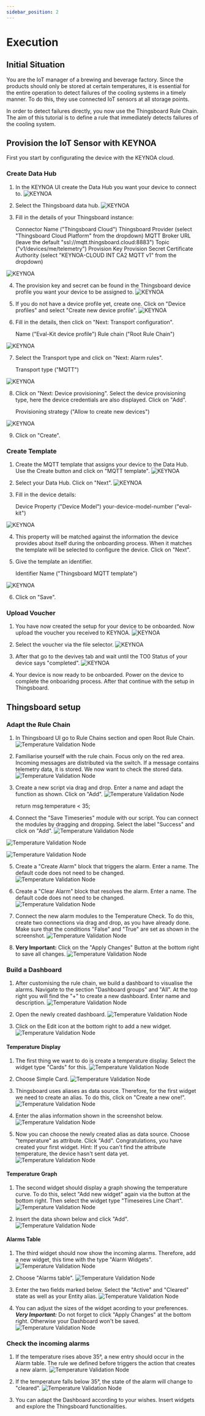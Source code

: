 ```yaml
---
sidebar_position: 2
---
```


# Execution


## Initial Situation

You are the IoT manager of a brewing and beverage factory. 
Since the products should only be stored at certain temperatures, it is essential for the entire operation to detect failures of the cooling systems in a timely manner. 
To do this, they use connected IoT sensors at all storage points. 

In order to detect failures directly, you now use the Thingsboard Rule Chain. 
The aim of this tutorial is to define a rule that immediately detects failures of the cooling system. 


## Provision the IoT Sensor with KEYNOA

First you start by configurating the device with the KEYNOA cloud.
### Create Data Hub
1. In the KEYNOA UI create the Data Hub you want your device to connect to.
![KEYNOA](/img/KEYNOA/Dashboard.png)

2. Select the Thingsboard data hub.
![KEYNOA](/img/KEYNOA/Thingsboard/Data-Hub.png)

3. Fill in the details of your Thingsboard instance:


    Connector Name ("Thingsboard Cloud")
    Thingsboard Provider (select "Thingsboard Cloud Platform" from the dropdown)
    MQTT Broker URL (leave the default "ssl://mqtt.thingsboard.cloud:8883")
    Topic ("v1/devices/me/telemetry")
    Provision Key
    Provision Secret
    Certificate Authority (select "KEYNOA-CLOUD INT CA2 MQTT v1" from the dropdown)

![KEYNOA](/img/KEYNOA/Thingsboard/Data-Hub-details.png)

4. The provision key and secret can be found in the Thingsboard device profile you want your device to be assigned to.
![KEYNOA](/img/KEYNOA/Thingsboard/Device-Credentials.png)

5. If you do not have a device profile yet, create one. Click on "Device profiles" and select "Create new device profile".
![KEYNOA](/img/KEYNOA/Thingsboard/Device-profiles.png)

6. Fill in the details, then click on "Next: Transport configuration".


    Name ("Eval-Kit device profile")
    Rule chain ("Root Rule Chain")

![KEYNOA](/img/KEYNOA/Thingsboard/Device-profile-add.png)

7. Select the Transport type and click on "Next: Alarm rules".


    Transport type ("MQTT")

![KEYNOA](/img/KEYNOA/Thingsboard/Device-profile-transport.png)

8. Click on "Next: Device provisioning". Select the device provisioning type, here the device credentials are also displayed. Click on "Add".


    Provisioning strategy ("Allow to create new devices")

![KEYNOA](/img/KEYNOA/Thingsboard/Device-profile-provisioning.png)

9. Click on "Create".
### Create Template
1. Create the MQTT template that assigns your device to the Data Hub.
Use the Create button and click on "MQTT template".
![KEYNOA](/img/KEYNOA/Dashboard.png)

2. Select your Data Hub. Click on "Next".
![KEYNOA](/img/KEYNOA/Thingsboard/MQTT-template-1.png)

3. Fill in the device details:


    Device Property ("Device Model")
    your-device-model-number ("eval-kit")

![KEYNOA](/img/KEYNOA/MQTT-template-2.png)

4. This property will be matched against the information the device provides about itself during the onboarding process. When it matches the template will be selected to configure the device. Click on "Next".
5. Give the template an identifier.


    Identifier Name ("Thingsboard MQTT template")

![KEYNOA](/img/KEYNOA/MQTT-template-3.png)

6. Click on "Save".
### Upload Voucher
1. You have now created the setup for your device to be onboarded. Now upload the voucher you received to KEYNOA.
![KEYNOA](/img/KEYNOA/upload-voucher.png)

2. Select the voucher via the file selector.
![KEYNOA](/img/KEYNOA/upload-voucher-2.png)

3. After that go to the devives tab and wait until the TO0 Status of your device says "completed".
![KEYNOA](/img/KEYNOA/TO0.png)

4. Your device is now ready to be onboarded. Power on the device to complete the onboaridng process. After that continue with the setup in Thingsboard.

## Thingsboard setup
### Adapt the Rule Chain
1. In Thingsboard UI go to Rule Chains section and open Root Rule Chain.
![Temperature Validation Node](/img/tb/1.png)

2. Familiarise yourself with the rule chain. Focus only on the red area. Incoming messages are distributed via the switch. If a message contains telemetry data, it is stored. We now want to check the stored data.
![Temperature Validation Node](/img/tb/2.png)

3. Create a new script via drag and drop. Enter a name and adapt the function as shown. Click on "Add".
![Temperature Validation Node](/img/tb/3.png)


	return msg.temperature < 35;
	
4. Connect the "Save Timeseries" module with our script. You can connect the modules by dragging and dropping. Select the label "Success" and click on "Add".
![Temperature Validation Node](/img/tb/4.png)

![Temperature Validation Node](/img/tb/5.png)

![Temperature Validation Node](/img/tb/6.png)

5. Create a "Create Alarm" block that triggers the alarm. Enter a name. The default code does not need to be changed.
![Temperature Validation Node](/img/tb/7.png)

6. Create a "Clear Alarm" block that resolves the alarm. Enter a name. The default code does not need to be changed.
![Temperature Validation Node](/img/tb/8.png)

7. Connect the new alarm modules to the Temperature Check. To do this, create two connections via drag and drop, as you have already done. Make sure that the conditions "False" and "True" are set as shown in the screenshot.
![Temperature Validation Node](/img/tb/9.png)

8. **Very Important:** Click on the "Apply Changes" Button at the bottom right to save all changes.
![Temperature Validation Node](/img/tb/10.png)

### Build a Dashboard

1. After customising the rule chain, we build a dashboard to visualise the alarms. Navigate to the section "Dashboard groups" and "All". At the top right you will find the "+" to create a new dashboard. Enter name and description.
![Temperature Validation Node](/img/tb/11.png)

2. Open the newly created dashboard.
![Temperature Validation Node](/img/tb/12.png)

3. Click on the Edit icon at the bottom right to add a new widget.
![Temperature Validation Node](/img/tb/13.png)


#### Temperature Display
1. The first thing we want to do is create a temperature display. Select the widget type "Cards" for this.
![Temperature Validation Node](/img/tb/14.png)

2. Choose Simple Card.
![Temperature Validation Node](/img/tb/15.png)

3. Thingsboard uses aliases as data source. Therefore, for the first widget we need to create an alias. To do this, click on "Create a new one!".
![Temperature Validation Node](/img/tb/16.png)

4. Enter the alias information shown in the screenshot below.
![Temperature Validation Node](/img/tb/17.png)

5. Now you can choose the newly created alias as data source. Choose "temperature" as attribute. Click "Add". 
Congratulations, you have created your first widget.
Hint: If you can't find the attribute temperature, the device hasn't sent data yet. 
![Temperature Validation Node](/img/tb/18.png)

#### Temperature Graph
1. The second widget should display a graph showing the temperature curve. To do this, select "Add new widget" again via the button at the bottom right. Then select the widget type "Timeseires Line Chart".
![Temperature Validation Node](/img/tb/19.png)

2. Insert the data shown below and click "Add".
![Temperature Validation Node](/img/tb/20.png)

#### Alarms Table
1. The third widget should now show the incoming alarms. Therefore, add a new widget, this time with the type "Alarm Widgets".
![Temperature Validation Node](/img/tb/21.png)

2. Choose "Alarms table".
![Temperature Validation Node](/img/tb/22.png)

3. Enter the two fields marked below. Select the "Active" and "Cleared" state as well as your Entity alias.
![Temperature Validation Node](/img/tb/23.png)

4. You can adjust the sizes of the widget acording to your preferences. ***Very Important:*** Do not forget to click "Apply Changes" at the bottom right. Otherwise your Dashboard won't be saved.
![Temperature Validation Node](/img/tb/24.png)

### Check the incoming alarms
1. If the temperature rises above 35°, a new entry should occur in the Alarm table. The rule we defined before triggers the action that creates a new alarm.
![Temperature Validation Node](/img/tb/25.png)

2. If the temperature falls below 35°, the state of the alarm will change to "cleared".
![Temperature Validation Node](/img/tb/26.png)

3. You can adapt the Dashboard according to your wishes. Insert widgets and explore the Thingsboard functionalities. 